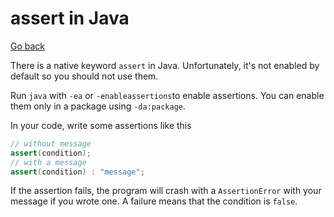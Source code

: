 # assert in Java

[Go back](../index.md#tests-with-junit)

There is a native keyword `assert` in Java. Unfortunately, it's not enabled by default so you should not use them.

Run `java` with `-ea` or `-enableassertions`to enable assertions. You can enable them only in a package using `-da:package`.

In your code, write some assertions like this

```java
// without message
assert(condition);
// with a message
assert(condition) : "message";
```

If the assertion fails, the program will crash with a `AssertionError` with your message if you wrote one. A failure means that the condition is `false`.